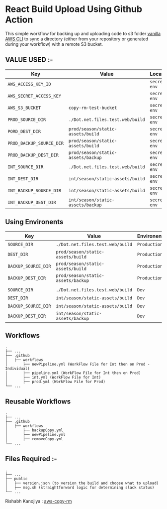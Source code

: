 # React Build Upload Using Github Action

This simple workflow for backing up and uploading code to s3 folder [vanilla AWS CLI](https://docs.aws.amazon.com/cli/index.html) to sync a directory (either from your repository or generated during your workflow) with a remote S3 bucket.

## VALUE USED :-

| Key                      | Value                              | Location     | Required |
| ------------------------ | ---------------------------------- | ------------ | -------- |
| `AWS_ACCESS_KEY_ID`      |                                    | `secret env` | **Yes**  |
| `AWS_SECRET_ACCESS_KEY`  |                                    | `secret env` | **Yes**  |
| `AWS_S3_BUCKET`          | `copy-rm-test-bucket`              | `secret env` | **Yes**  |
| `PROD_SOURCE_DIR`        | `./Dot.net.files.test.web/build`   | `secret env` | **Yes**  |
| `PORD_DEST_DIR`          | `prod/season/static-assets/build`  | `secret env` | **Yes**  |
| `PROD_BACKUP_SOURCE_DIR` | `prod/season/static-assets/build`  | `secret env` | **Yes**  |
| `PROD_BACKUP_DEST_DIR`   | `prod/season/static-assets/backup` | `secret env` | **Yes**  |
| `INT_SOURCE_DIR`         | `./Dot.net.files.test.web/build`   | `secret env` | **Yes**  |
| `INT_DEST_DIR`           | `int/season/static-assets/build`   | `secret env` | **Yes**  |
| `INT_BACKUP_SOURCE_DIR`  | `int/season/static-assets/build`   | `secret env` | **Yes**  |
| `INT_BACKUP_DEST_DIR`    | `int/season/static-assets/backup`  | `secret env` | **Yes**  |

## Using Environents

| Key                 | Value                              | Environent   | Required |
| ------------------- | ---------------------------------- | ------------ | -------- |
| `SOURCE_DIR`        | `./Dot.net.files.test.web/build`   | `Production` | **Yes**  |
| `DEST_DIR`          | `prod/season/static-assets/build`  | `Production` | **Yes**  |
| `BACKUP_SOURCE_DIR` | `prod/season/static-assets/build`  | `Production` | **Yes**  |
| `BACKUP_DEST_DIR`   | `prod/season/static-assets/backup` | `Production` | **Yes**  |
|                     |                                    |              |          |
| `SOURCE_DIR`        | `./Dot.net.files.test.web/build`   | `Dev`        | **Yes**  |
| `DEST_DIR`          | `int/season/static-assets/build`   | `Dev`        | **Yes**  |
| `BACKUP_SOURCE_DIR` | `int/season/static-assets/build`   | `Dev`        | **Yes**  |
| `BACKUP_DEST_DIR`   | `int/season/static-assets/backup`  | `Dev`        | **Yes**  |

## Workflows

    .
    ├── ...
    ├── .github
    │   ├── workflows
    │       ├── newPipeline.yml (WorkFlow File for Int then on Prod - Individual)
    │       ├── pipeline.yml (WorkFlow File for Int then on Prod)
    │       ├── int.yml (WorkFlow File for Int)
    │       ├── prod.yml (WorkFlow File for Prod)
    └── ...

## Reusable Workflows

    .
    ├── ...
    ├── .github
    │   ├── workflows
    │       ├── backupCopy.yml
    │       ├── newPipeline.yml
    │       ├── removeCopy.yml
    └── ...

## Files Required :-

    .
    ├── ...
    ├── public
    │   ├── version.json (to version the build and choose what to upload)
    │   ├── msg.sh (straightforward logic for determining slack status)
    └── ...

Rishabh Kanojiya : [aws-copy-rm](https://github.com/rishabhkanojiya/aws-copy-rm)
